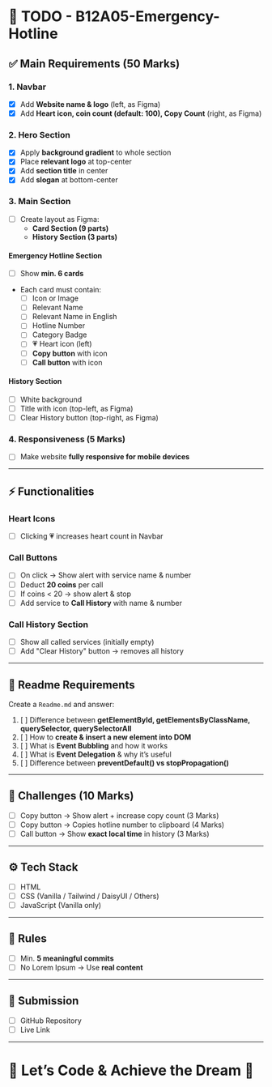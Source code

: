 # 📝 TODO - B12A05-Emergency-Hotline

## ✅ Main Requirements (50 Marks)

### 1. Navbar

- [x] Add **Website name & logo** (left, as Figma)
- [x] Add **Heart icon, coin count (default: 100), Copy Count** (right, as Figma)

### 2. Hero Section

- [x] Apply **background gradient** to whole section
- [x] Place **relevant logo** at top-center
- [x] Add **section title** in center
- [x] Add **slogan** at bottom-center

### 3. Main Section

- [ ] Create layout as Figma:
  - **Card Section (9 parts)**
  - **History Section (3 parts)**

#### Emergency Hotline Section

- [ ] Show **min. 6 cards**
- Each card must contain:
  - [ ] Icon or Image
  - [ ] Relevant Name
  - [ ] Relevant Name in English
  - [ ] Hotline Number
  - [ ] Category Badge
  - [ ] 💗 Heart icon (left)
  - [ ] **Copy button** with icon
  - [ ] **Call button** with icon

#### History Section

- [ ] White background
- [ ] Title with icon (top-left, as Figma)
- [ ] Clear History button (top-right, as Figma)

### 4. Responsiveness (5 Marks)

- [ ] Make website **fully responsive for mobile devices**

---

## ⚡ Functionalities

### Heart Icons

- [ ] Clicking 💗 increases heart count in Navbar

### Call Buttons

- [ ] On click → Show alert with service name & number
- [ ] Deduct **20 coins** per call
- [ ] If coins < 20 → show alert & stop
- [ ] Add service to **Call History** with name & number

### Call History Section

- [ ] Show all called services (initially empty)
- [ ] Add "Clear History" button → removes all history

---

## 📖 Readme Requirements

Create a `Readme.md` and answer:

1. [ ] Difference between **getElementById, getElementsByClassName, querySelector, querySelectorAll**
2. [ ] How to **create & insert a new element into DOM**
3. [ ] What is **Event Bubbling** and how it works
4. [ ] What is **Event Delegation** & why it’s useful
5. [ ] Difference between **preventDefault() vs stopPropagation()**

---

## 🧪 Challenges (10 Marks)

- [ ] Copy button → Show alert + increase copy count (3 Marks)
- [ ] Copy button → Copies hotline number to clipboard (4 Marks)
- [ ] Call button → Show **exact local time** in history (3 Marks)

---

## ⚙️ Tech Stack

- [ ] HTML
- [ ] CSS (Vanilla / Tailwind / DaisyUI / Others)
- [ ] JavaScript (Vanilla only)

---

## 📌 Rules

- [ ] Min. **5 meaningful commits**
- [ ] No Lorem Ipsum → Use **real content**

---

## 🔗 Submission

- [ ] GitHub Repository
- [ ] Live Link

---

# 🚀 Let’s Code & Achieve the Dream 🎯
